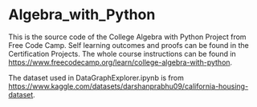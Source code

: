 # Algebra_with_Python
This is the source code of the College Algebra with Python Project from Free Code Camp. Self learning outcomes and proofs can be found in the Certification Projects. The whole course instructions can be found in https://www.freecodecamp.org/learn/college-algebra-with-python.

The dataset used in DataGraphExplorer.ipynb is from https://www.kaggle.com/datasets/darshanprabhu09/california-housing-dataset.
